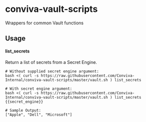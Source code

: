 # conviva-vault-scripts
Wrappers for common Vault functions

## Usage
#### list_secrets
Return a list of secrets from a Secret Engine.
```
# Without supplied secret engine argument:
bash <( curl -s https://raw.githubusercontent.com/Conviva-Internal/conviva-vault-scripts/master/vault.sh ) list_secrets 

# With secret engine argument:
bash <( curl -s https://raw.githubusercontent.com/Conviva-Internal/conviva-vault-scripts/master/vault.sh ) list_secrets {{secret_engine}}

# Sample Output:
["Apple", "Dell", "Microsoft"]
```
